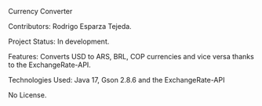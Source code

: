 Currency Converter

Contributors: Rodrigo Esparza Tejeda.

Project Status: In development.

Features: Converts USD to ARS, BRL, COP currencies and vice versa thanks to the ExchangeRate-API.

Technologies Used: Java 17, Gson 2.8.6 and the ExchangeRate-API

No License.